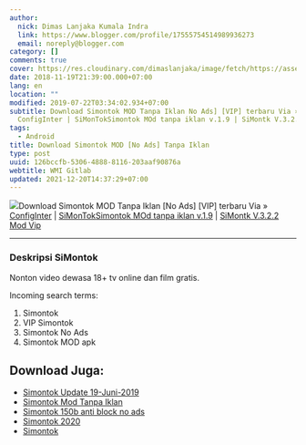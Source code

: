 ```yaml
---
author:
  nick: Dimas Lanjaka Kumala Indra
  link: https://www.blogger.com/profile/17555754514989936273
  email: noreply@blogger.com
category: []
comments: true
cover: https://res.cloudinary.com/dimaslanjaka/image/fetch/https://assets.jalantikus.com/assets/cache/0/0/apps/2018/08/29/simontok-a390b.png
date: 2018-11-19T21:39:00.000+07:00
lang: en
location: ""
modified: 2019-07-22T03:34:02.934+07:00
subtitle: Download Simontok MOD Tanpa Iklan No Ads] [VIP] terbaru Via »
  ConfigInter | SiMonTokSimontok MOd tanpa iklan v.1.9 | SiMontk V.3.2.2 Mod
tags:
  - Android
title: Download Simontok MOD [No Ads] Tanpa Iklan
type: post
uuid: 126bccfb-5306-4888-8116-203aaf90876a
webtitle: WMI Gitlab
updated: 2021-12-20T14:37:29+07:00
---
```


<div><img src="https://res.cloudinary.com/dimaslanjaka/image/fetch/https://assets.jalantikus.com/assets/cache/0/0/apps/2018/08/29/simontok-a390b.png">Download Simontok MOD Tanpa Iklan [No Ads] [VIP] terbaru Via » <a href="http://nandasuhendra.configinter.net/files/R7eM81G5YnT4" rel="noopener noreferer nofollow">ConfigInter</a> | <a href="https://sfile.mobi/nr3vKTo9J67" rel="noopener noreferer nofollow">SiMonTok</a><a href="https://sfile.mobi/aaWyHWU83Sy" rel="noopener noreferer nofollow">Simontok MOd tanpa iklan v.1.9</a> | <a href="https://sfile.mobi/2awS20bO5SV" title="SiMontk V.3.2.2 Mod Vip" alt="SiMontk V.3.2.2 Mod Vip" rel="noopener noreferer nofollow">SiMontk V.3.2.2 Mod Vip</a></div><hr><!--div><h3>Versi Maxtube</h3><a href="https://sfile.mobi/1AlJBWqCP6X" title="Simontok v2.0 MaxTube" target="_blank" class="">Simontok v2.0 MaxTube</a></div><hr/--><div><h3>Deskripsi SiMontok</h3>Nonton video dewasa 18+ tv online dan film gratis. <p>Incoming search terms:<br></p><ol><li>Simontok</li><li>VIP Simontok</li><li>Simontok No Ads</li><li>Simontok MOD apk</li></ol></div>

## Download Juga:
- [Simontok Update 19-Juni-2019](/2019/06/simontok-update-terbaru-19-juni-2019.html)
- [Simontok Mod Tanpa Iklan](/2018/11/download-simontok-mod-no-ads-tanpa-iklan.html)
- [Simontok 150b anti block no ads](/2019/07/si-montok-150b-anti-block-no-ads.html)
- [Simontok 2020](https://sfile.mobi/1wLSds1DBW3)
- [Simontok](https://sfile.mobi/7vXO7p3V6MG)<script>document.querySelectorAll("pre,code");
  pretext.forEach(function (el) {
    el.classList.toggle("notranslate", true);
  });</script>